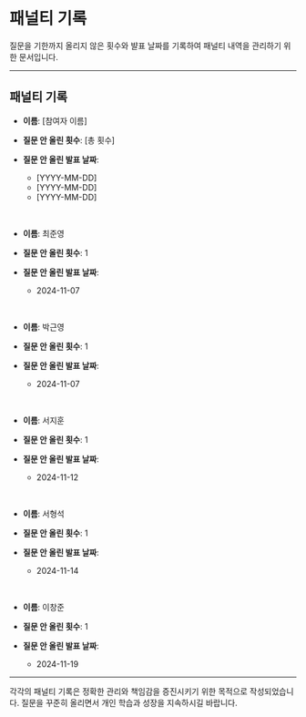 # 패널티 기록

질문을 기한까지 올리지 않은 횟수와 뱔표 날짜를 기록하여 패널티 내역을 관리하기 위한 문서입니다.

---

## 패널티 기록

- **이름**: [참여자 이름]
- **질문 안 올린 횟수**: [총 횟수]
- **질문 안 올린 발표 날짜**:

  - [YYYY-MM-DD]
  - [YYYY-MM-DD]
  - [YYYY-MM-DD]

<br>

- **이름**: 최준영
- **질문 안 올린 횟수**: 1
- **질문 안 올린 발표 날짜**:

  - 2024-11-07

<br>

- **이름**: 박근영
- **질문 안 올린 횟수**: 1
- **질문 안 올린 발표 날짜**:

  - 2024-11-07

<br>

- **이름**: 서지훈
- **질문 안 올린 횟수**: 1
- **질문 안 올린 발표 날짜**:

  - 2024-11-12

<br>

- **이름**: 서형석
- **질문 안 올린 횟수**: 1
- **질문 안 올린 발표 날짜**:

  - 2024-11-14
 
<br>

- **이름**: 이창준
- **질문 안 올린 횟수**: 1
- **질문 안 올린 발표 날짜**:

  - 2024-11-19

---

각각의 패널티 기록은 정확한 관리와 책임감을 증진시키기 위한 목적으로 작성되었습니다.
질문을 꾸준히 올리면서 개인 학습과 성장을 지속하시길 바랍니다.
